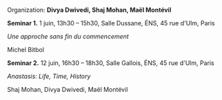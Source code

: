 Organization: **Divya Dwivedi, Shaj Mohan, Maël Montévil**

**Seminar 1.**  1 juin, 13h30 – 15h30, Salle Dussane, ÉNS, 45 rue d'Ulm, Paris

*Une approche sans fin du commencement* 

Michel Bitbol

**Seminar 2.** 12 juin, 16h30 – 18h30, Salle Gallois, ÉNS, 45 rue d'Ulm, Paris

*Anastasis: Life, Time, History* 

Shaj Mohan, Divya Dwivedi, Maël Montévil


